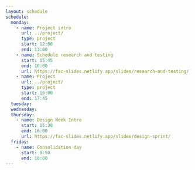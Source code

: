 ```yaml
---
layout: schedule
schedule:
  monday:
    - name: Project intro
      url: ../project/
      type: project
      start: 12:00
      end: 13:00
    - name: Schedule research and testing
      start: 15:45
      end: 16:00
      url: https://fac-slides.netlify.app/slides/research-and-testing/
    - name: Project
      url: ../project/
      type: project
      start: 16:00
      end: 17:45
  tuesday:
  wednesday:
  thursday:
    - name: Design Week Intro
      start: 15:30
      end: 16:00
      url: https://fac-slides.netlify.app/slides/design-sprint/
  friday:
    - name: Consolidation day
      start: 9:50
      end: 18:00
---
```

